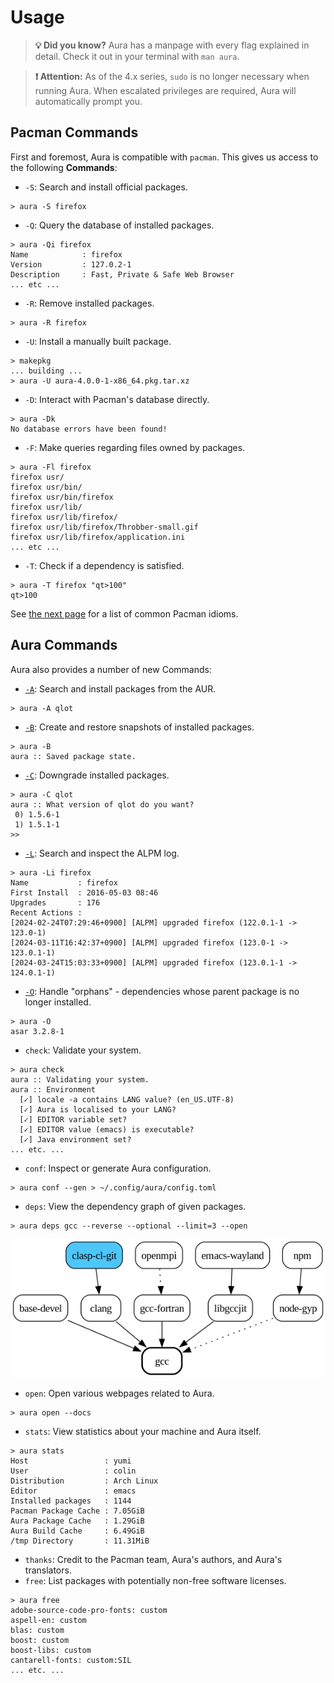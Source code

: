 # Usage

> **💡 Did you know?** Aura has a manpage with every flag explained in detail.
> Check it out in your terminal with `man aura`.

> **❗ Attention:** As of the 4.x series, `sudo` is no longer necessary when
> running Aura. When escalated privileges are required, Aura will automatically
> prompt you.

## Pacman Commands

First and foremost, Aura is compatible with `pacman`. This gives us access to
the following **Commands**:

- `-S`: Search and install official packages.
```
> aura -S firefox
```

- `-Q`: Query the database of installed packages.
```
> aura -Qi firefox
Name            : firefox
Version         : 127.0.2-1
Description     : Fast, Private & Safe Web Browser
... etc ...
```

- `-R`: Remove installed packages.
```
> aura -R firefox
```

- `-U`: Install a manually built package.
```
> makepkg
... building ...
> aura -U aura-4.0.0-1-x86_64.pkg.tar.xz
```

- `-D`: Interact with Pacman's database directly.
```
> aura -Dk
No database errors have been found!
```

- `-F`: Make queries regarding files owned by packages.
```
> aura -Fl firefox
firefox usr/
firefox usr/bin/
firefox usr/bin/firefox
firefox usr/lib/
firefox usr/lib/firefox/
firefox usr/lib/firefox/Throbber-small.gif
firefox usr/lib/firefox/application.ini
... etc ...
```
- `-T`: Check if a dependency is satisfied.
```
> aura -T firefox "qt>100"
qt>100
```

See [the next page](pacman.md) for a list of common Pacman idioms.

## Aura Commands

Aura also provides a number of new Commands:

- [`-A`](aur.md): Search and install packages from the AUR.
```
> aura -A qlot
```

- [`-B`](snapshots.md): Create and restore snapshots of installed packages.
```
> aura -B
aura :: Saved package state.
```

- [`-C`](downgrading.md): Downgrade installed packages.
```
> aura -C qlot
aura :: What version of qlot do you want?
 0) 1.5.6-1
 1) 1.5.1-1
>>
```

- [`-L`](log.md): Search and inspect the ALPM log.
```
> aura -Li firefox
Name           : firefox
First Install  : 2016-05-03 08:46
Upgrades       : 176
Recent Actions : 
[2024-02-24T07:29:46+0900] [ALPM] upgraded firefox (122.0.1-1 -> 123.0-1)
[2024-03-11T16:42:37+0900] [ALPM] upgraded firefox (123.0-1 -> 123.0.1-1)
[2024-03-24T15:03:33+0900] [ALPM] upgraded firefox (123.0.1-1 -> 124.0.1-1)
```

- [`-O`](orphans.md): Handle "orphans" - dependencies whose parent package is no
  longer installed.
```
> aura -O
asar 3.2.8-1
```

- `check`: Validate your system.
```
> aura check
aura :: Validating your system.
aura :: Environment
  [✓] locale -a contains LANG value? (en_US.UTF-8)
  [✓] Aura is localised to your LANG?
  [✓] EDITOR variable set?
  [✓] EDITOR value (emacs) is executable?
  [✓] Java environment set?
... etc. ...
```

- `conf`: Inspect or generate Aura configuration.
```
> aura conf --gen > ~/.config/aura/config.toml
```

- `deps`: View the dependency graph of given packages.
```
> aura deps gcc --reverse --optional --limit=3 --open
```
<p align="center">
  <img src="gcc.png">
</p>

- `open`: Open various webpages related to Aura.
```
> aura open --docs
```

- `stats`: View statistics about your machine and Aura itself.
```
> aura stats
Host                 : yumi
User                 : colin
Distribution         : Arch Linux
Editor               : emacs
Installed packages   : 1144
Pacman Package Cache : 7.05GiB
Aura Package Cache   : 1.29GiB
Aura Build Cache     : 6.49GiB
/tmp Directory       : 11.31MiB
```

- `thanks`: Credit to the Pacman team, Aura's authors, and Aura's translators.
- `free`: List packages with potentially non-free software licenses.
```
> aura free
adobe-source-code-pro-fonts: custom
aspell-en: custom
blas: custom
boost: custom
boost-libs: custom
cantarell-fonts: custom:SIL
... etc. ...
```


